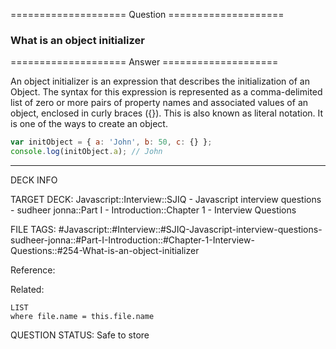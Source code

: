 ==================== Question ====================  

### What is an object initializer  

==================== Answer ====================  

An object initializer is an expression that describes the initialization of an
Object. The syntax for this expression is represented as a comma-delimited list
of zero or more pairs of property names and associated values of an object,
enclosed in curly braces ({}). This is also known as literal notation. It is one
of the ways to create an object.

```javascript
var initObject = { a: 'John', b: 50, c: {} };
console.log(initObject.a); // John
```

---

DECK INFO

TARGET DECK: Javascript::Interview::SJIQ - Javascript interview questions -
sudheer jonna::Part I - Introduction::Chapter 1 - Interview Questions

FILE TAGS:
#Javascript::#Interview::#SJIQ-Javascript-interview-questions-sudheer-jonna::#Part-I-Introduction::#Chapter-1-Interview-Questions::#254-What-is-an-object-initializer

Reference:

Related:

```dataview
LIST
where file.name = this.file.name
```

QUESTION STATUS: Safe to store
